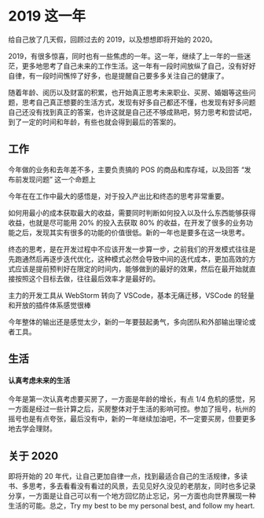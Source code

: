 # 2019 这一年

给自己放了几天假，回顾过去的 2019，以及想想即将开始的 2020。

2019，有很多惊喜，同时也有一些焦虑的一年。这一年，继续了上一年的一些迷茫，更多地思考了自己未来的工作生活。这一年有一段时间放纵了自己，没有好好自律，有一段时间憔悴了好多，也是提醒自己要多多关注自己的健康了。

随着年龄、阅历以及财富的积累，也开始真正思考未来职业、买房、婚姻等这些问题，思考自己真正想要的生活方式，发现有好多自己都还不懂，也发现有好多问题自己还没有找到真正的答案，也许这就是自己还不够成熟吧，努力思考和尝试吧，到了一定的时间和年龄，有些也就会得到最后的答案的。

## 工作

今年做的业务和去年差不多，主要负责搞的 POS 的商品和库存域，以及回答 “发布前发现问题” 这一个命题上

今年在在工作中最大的感悟是，对于投入产出比和终态的思考非常重要。

如何用最小的成本获取最大的收益，需要同时判断如何投入以及什么东西能够获得收益，也就是尽可能用 20% 的投入去获取 80% 的收益，在开发了很多的业务功能之后，发现其实有很多的功能的价值很低。新的一年也是要多在这一块思考。

终态的思考，是在开发过程中不应该开发一步算一步，之前我们的开发模式往往是先跑通然后再逐步迭代优化，这种模式必然会导致中间的迭代成本，更加高效的方式应该是提前预判好在限定的时间内，能够做到的最好的效果，然后在最开始就直接按照这个目标去做，往往最后效率才是最好的。

主力的开发工具从 WebStorm 转向了 VSCode，基本无痛迁移，VSCode 的轻量和开放的插件体系感觉很棒

今年整体的输出还是感觉太少，新的一年要鼓起勇气，多向团队和外部输出理论或者工具。

## 生活

#### 认真考虑未来的生活

今年是第一次认真考虑要买房了，一方面是年龄的增长，有点 1/4 危机的感觉，另一方面是经过一些计算之后，买房整体对于生活的影响可控。参加了摇号，杭州的摇号也是有点夸张，最后没有中，新的一年继续加油吧，不一定要买房，但要更多地去学会理财。

## 关于 2020

即将开始的 20 年代，让自己更加自律一点，找到最适合自己的生活规律，多读书、多思考，多去看看没有看过的风景，去见见好久没见的老朋友，同时也多记录分享，一方面是让自己可以有一个地方回忆防止忘记，另一方面也向世界展现一种生活的可能。总之，Try my best to be my personal best, and follow my heart.
